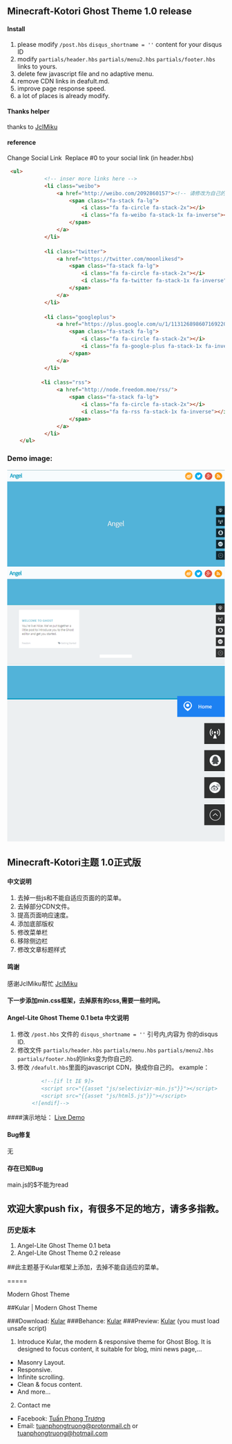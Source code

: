 ## Minecraft-Kotori Ghost Theme 1.0 release

#### Install  
1. please modify `/post.hbs`   `disqus_shortname = ''` content for your disqus ID  
2. modify `partials/header.hbs` `partials/menu2.hbs` `partials/footer.hbs` links to yours.  
3. delete few javascript file and no adaptive menu.
4. remove CDN links in deafult.md.
5. improve page response speed.
6. a lot of places is already modify.

#### Thanks helper
thanks to [JclMiku](https://github.com/JclMiku)

#### reference
Change Social Link 
  Replace #0 to your social link (in header.hbs) 
```html
 <ul>
			<!-- inser more links here -->
			<li class="weibo">
			    <a href="http://weibo.com/2092860157"><!-- 请修改为自己的url -->
			        <span class="fa-stack fa-lg">
                        <i class="fa fa-circle fa-stack-2x"></i>
                        <i class="fa fa-weibo fa-stack-1x fa-inverse"></i>
                    </span>
			    </a>
		    </li>

		    <li class="twitter">
			    <a href="https://twitter.com/moonlikesd">
			        <span class="fa-stack fa-lg">
                        <i class="fa fa-circle fa-stack-2x"></i>
                        <i class="fa fa-twitter fa-stack-1x fa-inverse"></i>
                    </span>
			    </a>
		    </li>

		    <li class="googleplus">
			    <a href="https://plus.google.com/u/1/113126898607169220997">
			        <span class="fa-stack fa-lg">
                        <i class="fa fa-circle fa-stack-2x"></i>
                        <i class="fa fa-google-plus fa-stack-1x fa-inverse"></i>
                    </span>
			    </a>
		    </li>

		   <li class="rss">
			    <a href="http://node.freedom.moe/rss/">
			        <span class="fa-stack fa-lg">
                        <i class="fa fa-circle fa-stack-2x"></i>
                        <i class="fa fa-rss fa-stack-1x fa-inverse"></i>
                    </span>
			    </a>
		    </li>
	</ul>
```
### Demo image:
![1](/assets/img/1.png)
![2](/assets/img/2.png)
![3](/assets/img/3.png)

## Minecraft-Kotori主题 1.0正式版

#### 中文说明
1. 去掉一些js和不能自适应页面的的菜单。
2. 去掉部分CDN文件。
3. 提高页面响应速度。
4. 添加底部版权
5. 修改菜单栏
6. 移除侧边栏
7. 修改文章标题样式

#### 鸣谢
感谢JclMiku帮忙 [JclMiku](https://github.com/JclMiku)

#### 下一步添加min.css框架，去掉原有的css,需要一些时间。


####  Angel-Lite Ghost Theme 0.1 beta 中文说明
1. 修改  `/post.hbs` 文件的  `disqus_shortname = ''`  引号内,内容为 你的disqus ID.
2. 修改文件 `partials/header.hbs` `partials/menu.hbs` `partials/menu2.hbs` `partials/footer.hbs`的links变为你自己的.
3. 修改 `/deafult.hbs`里面的javascript CDN，换成你自己的。
example：  

```html
           <!--[if lt IE 9]>
           <script src="{{asset "js/selectivizr-min.js"}}"></script>
           <script src="{{asset "js/html5.js"}}"></script>
        <![endif]-->
```
####演示地址：
[Live Demo](http://www.moecloud.org)

#### Bug修复
无
#### 存在已知Bug
main.js的$不能为read
## 欢迎大家push fix，有很多不足的地方，请多多指教。

### 历史版本
1. Angel-Lite Ghost Theme 0.1 beta
1. Angel-Lite Ghost Theme 0.2 release

##此主题基于Kular框架上添加，去掉不能自适应的菜单。

=====

Modern Ghost Theme

##Kular | Modern Ghost Theme

###Download: [Kular](https://github.com/tuanphongtruong/Kular/archive/master.zip)
###Behance: [Kular](https://www.behance.net/tuanphongtruong)
###Preview: [Kular](https://kular-tuanphongtruong-1.c9.io) (you must load unsafe script)

1. Introduce
Kular, the modern & responsive theme for Ghost Blog. It is designed to focus content, it
suitable for blog, mini news page,...
  * Masonry Layout.
  * Responsive.
  * Infinite scrolling.
  * Clean & focus content.
  * And more...
2. Contact me
  * Facebook: [Tuấn Phong Trương](facebook.com/tuanphongtruong98)
  * Email: tuanphongtruong@protonmail.ch or tuanphongtruong@hotmail.com
